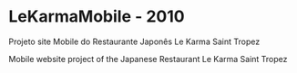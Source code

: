 # LeKarmaMobile - 2010

Projeto site Mobile do Restaurante Japonês Le Karma Saint Tropez

Mobile website project of the Japanese Restaurant Le Karma Saint Tropez
